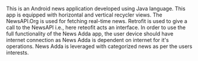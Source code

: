 This is an Android news application developed using Java language. 
This app is equipped with horizontal and vertical recycler views. 
The NewsAPI.Org is used for fetching real-time news.
Retrofit is used to give a call to the NewsAPI i.e., here reteofit acts an interface.
In order to use the full functionality of the News Adda app, the user device should have internet connection as News Adda is dependent on internet for it's operations.
News Adda is leveraged with categorized news as per the users interests.
